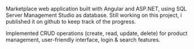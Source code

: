 Marketplace web application built with Angular and ASP.NET, using SQL Server Management Studio as database. Still working on this project, i published it on github to keep track of the progress.

Implemented CRUD operations (create, read, update, delete) for product management, user-friendly interface, login & search features.
